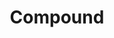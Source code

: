---
blog: https://medium.com/compound-finance
git: https://github.com/compound-finance/compound-protocol
logohandle: compoundfinance
sort: compound
title: Compound
twitter: https://x.com/compoundfinance
website: https://compound.finance/
---